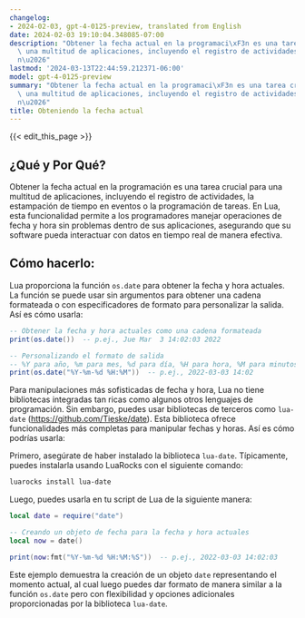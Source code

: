```yaml
---
changelog:
- 2024-02-03, gpt-4-0125-preview, translated from English
date: 2024-02-03 19:10:04.348085-07:00
description: "Obtener la fecha actual en la programaci\xF3n es una tarea crucial para\
  \ una multitud de aplicaciones, incluyendo el registro de actividades, la estampaci\xF3\
  n\u2026"
lastmod: '2024-03-13T22:44:59.212371-06:00'
model: gpt-4-0125-preview
summary: "Obtener la fecha actual en la programaci\xF3n es una tarea crucial para\
  \ una multitud de aplicaciones, incluyendo el registro de actividades, la estampaci\xF3\
  n\u2026"
title: Obteniendo la fecha actual
---
```


{{< edit_this_page >}}

## ¿Qué y Por Qué?

Obtener la fecha actual en la programación es una tarea crucial para una multitud de aplicaciones, incluyendo el registro de actividades, la estampación de tiempo en eventos o la programación de tareas. En Lua, esta funcionalidad permite a los programadores manejar operaciones de fecha y hora sin problemas dentro de sus aplicaciones, asegurando que su software pueda interactuar con datos en tiempo real de manera efectiva.

## Cómo hacerlo:

Lua proporciona la función `os.date` para obtener la fecha y hora actuales. La función se puede usar sin argumentos para obtener una cadena formateada o con especificadores de formato para personalizar la salida. Así es cómo usarla:

```lua
-- Obtener la fecha y hora actuales como una cadena formateada
print(os.date())  -- p.ej., Jue Mar  3 14:02:03 2022

-- Personalizando el formato de salida
-- %Y para año, %m para mes, %d para día, %H para hora, %M para minutos
print(os.date("%Y-%m-%d %H:%M"))  -- p.ej., 2022-03-03 14:02
```

Para manipulaciones más sofisticadas de fecha y hora, Lua no tiene bibliotecas integradas tan ricas como algunos otros lenguajes de programación. Sin embargo, puedes usar bibliotecas de terceros como `lua-date` (https://github.com/Tieske/date). Esta biblioteca ofrece funcionalidades más completas para manipular fechas y horas. Así es cómo podrías usarla:

Primero, asegúrate de haber instalado la biblioteca `lua-date`. Típicamente, puedes instalarla usando LuaRocks con el siguiente comando:

```bash
luarocks install lua-date
```

Luego, puedes usarla en tu script de Lua de la siguiente manera:

```lua
local date = require("date")

-- Creando un objeto de fecha para la fecha y hora actuales
local now = date()

print(now:fmt("%Y-%m-%d %H:%M:%S"))  -- p.ej., 2022-03-03 14:02:03
```

Este ejemplo demuestra la creación de un objeto `date` representando el momento actual, al cual luego puedes dar formato de manera similar a la función `os.date` pero con flexibilidad y opciones adicionales proporcionadas por la biblioteca `lua-date`.
